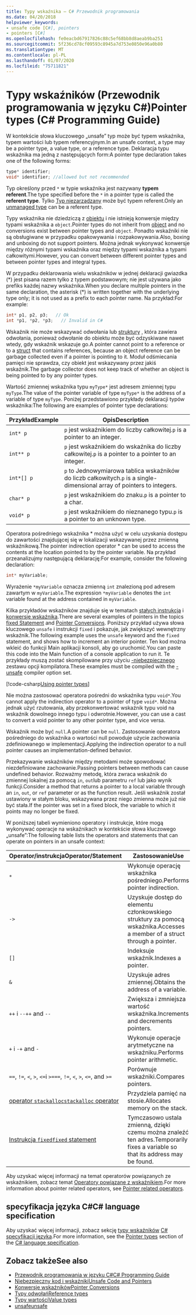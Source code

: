 ```yaml
---
title: Typy wskaźnika — C# Przewodnik programowania
ms.date: 04/20/2018
helpviewer_keywords:
- unsafe code [C#], pointers
- pointers [C#]
ms.openlocfilehash: fe0eacbd67917826c88c5ef68bb8d8aeab9ba251
ms.sourcegitcommit: 5f236cd78cf09593c8945a7d753e0850e96a0b80
ms.translationtype: MT
ms.contentlocale: pl-PL
ms.lasthandoff: 01/07/2020
ms.locfileid: "75711821"
---
```

# <a name="pointer-types-c-programming-guide"></a><span data-ttu-id="6c6a5-102">Typy wskaźników (Przewodnik programowania w języku C#)</span><span class="sxs-lookup"><span data-stu-id="6c6a5-102">Pointer types (C# Programming Guide)</span></span>

<span data-ttu-id="6c6a5-103">W kontekście słowa kluczowego „unsafe” typ może być typem wskaźnika, typem wartości lub typem referencyjnym.</span><span class="sxs-lookup"><span data-stu-id="6c6a5-103">In an unsafe context, a type may be a pointer type, a value type, or a reference type.</span></span> <span data-ttu-id="6c6a5-104">Deklaracja typu wskaźnika ma jedną z następujących form:</span><span class="sxs-lookup"><span data-stu-id="6c6a5-104">A pointer type declaration takes one of the following forms:</span></span>

``` csharp
type* identifier;
void* identifier; //allowed but not recommended
```

<span data-ttu-id="6c6a5-105">Typ określony przed `*` w typie wskaźnika jest nazywany **typem referent**.</span><span class="sxs-lookup"><span data-stu-id="6c6a5-105">The type specified before the `*` in a pointer type is called the **referent type**.</span></span> <span data-ttu-id="6c6a5-106">Tylko [Typ niezarządzany](../../language-reference/builtin-types/unmanaged-types.md) może być typem referent.</span><span class="sxs-lookup"><span data-stu-id="6c6a5-106">Only an [unmanaged type](../../language-reference/builtin-types/unmanaged-types.md) can be a referent type.</span></span>

<span data-ttu-id="6c6a5-107">Typy wskaźnika nie dziedziczą z [obiektu](../../language-reference/builtin-types/reference-types.md) i nie istnieją konwersje między typami wskaźnika a `object`.</span><span class="sxs-lookup"><span data-stu-id="6c6a5-107">Pointer types do not inherit from [object](../../language-reference/builtin-types/reference-types.md) and no conversions exist between pointer types and `object`.</span></span> <span data-ttu-id="6c6a5-108">Ponadto wskaźniki nie są obsługiwane w przypadku opakowywania i rozpakowywania.</span><span class="sxs-lookup"><span data-stu-id="6c6a5-108">Also, boxing and unboxing do not support pointers.</span></span> <span data-ttu-id="6c6a5-109">Można jednak wykonywać konwersje między różnymi typami wskaźnika oraz między typami wskaźnika a typami całkowitymi.</span><span class="sxs-lookup"><span data-stu-id="6c6a5-109">However, you can convert between different pointer types and between pointer types and integral types.</span></span>

<span data-ttu-id="6c6a5-110">W przypadku deklarowania wielu wskaźników w jednej deklaracji gwiazdka (\*) jest pisana razem tylko z typem podstawowym; nie jest używana jako prefiks każdej nazwy wskaźnika.</span><span class="sxs-lookup"><span data-stu-id="6c6a5-110">When you declare multiple pointers in the same declaration, the asterisk (\*) is written together with the underlying type only; it is not used as a prefix to each pointer name.</span></span> <span data-ttu-id="6c6a5-111">Na przykład:</span><span class="sxs-lookup"><span data-stu-id="6c6a5-111">For example:</span></span>

```csharp
int* p1, p2, p3;   // Ok
int *p1, *p2, *p3;   // Invalid in C#
```

<span data-ttu-id="6c6a5-112">Wskaźnik nie może wskazywać odwołania lub [struktury](../../language-reference/keywords/struct.md) , która zawiera odwołania, ponieważ odwołanie do obiektu może być odzyskiwane nawet wtedy, gdy wskaźnik wskazuje go.</span><span class="sxs-lookup"><span data-stu-id="6c6a5-112">A pointer cannot point to a reference or to a [struct](../../language-reference/keywords/struct.md) that contains references, because an object reference can be garbage collected even if a pointer is pointing to it.</span></span> <span data-ttu-id="6c6a5-113">Moduł odśmiecania pamięci nie sprawdza, czy obiekt jest wskazywany przez jakiś wskaźnik.</span><span class="sxs-lookup"><span data-stu-id="6c6a5-113">The garbage collector does not keep track of whether an object is being pointed to by any pointer types.</span></span>

<span data-ttu-id="6c6a5-114">Wartość zmiennej wskaźnika typu `myType*` jest adresem zmiennej typu `myType`.</span><span class="sxs-lookup"><span data-stu-id="6c6a5-114">The value of the pointer variable of type `myType*` is the address of a variable of type `myType`.</span></span> <span data-ttu-id="6c6a5-115">Poniżej przedstawiono przykłady deklaracji typów wskaźnika:</span><span class="sxs-lookup"><span data-stu-id="6c6a5-115">The following are examples of pointer type declarations:</span></span>

|<span data-ttu-id="6c6a5-116">Przykład</span><span class="sxs-lookup"><span data-stu-id="6c6a5-116">Example</span></span>|<span data-ttu-id="6c6a5-117">Opis</span><span class="sxs-lookup"><span data-stu-id="6c6a5-117">Description</span></span>|
|-------------|-----------------|
|`int* p`|<span data-ttu-id="6c6a5-118">`p` jest wskaźnikiem do liczby całkowitej.</span><span class="sxs-lookup"><span data-stu-id="6c6a5-118">`p` is a pointer to an integer.</span></span>|
|`int** p`|<span data-ttu-id="6c6a5-119">`p` jest wskaźnikiem do wskaźnika do liczby całkowitej.</span><span class="sxs-lookup"><span data-stu-id="6c6a5-119">`p` is a pointer to a pointer to an integer.</span></span>|
|`int*[] p`|<span data-ttu-id="6c6a5-120">`p` to Jednowymiarowa tablica wskaźników do liczb całkowitych.</span><span class="sxs-lookup"><span data-stu-id="6c6a5-120">`p` is a single-dimensional array of pointers to integers.</span></span>|
|`char* p`|<span data-ttu-id="6c6a5-121">`p` jest wskaźnikiem do znaku.</span><span class="sxs-lookup"><span data-stu-id="6c6a5-121">`p` is a pointer to a char.</span></span>|
|`void* p`|<span data-ttu-id="6c6a5-122">`p` jest wskaźnikiem do nieznanego typu.</span><span class="sxs-lookup"><span data-stu-id="6c6a5-122">`p` is a pointer to an unknown type.</span></span>|

<span data-ttu-id="6c6a5-123">Operatora pośredniego wskaźnika \* można użyć w celu uzyskania dostępu do zawartości znajdującej się w lokalizacji wskazywanej przez zmienną wskaźnikową.</span><span class="sxs-lookup"><span data-stu-id="6c6a5-123">The pointer indirection operator \* can be used to access the contents at the location pointed to by the pointer variable.</span></span> <span data-ttu-id="6c6a5-124">Na przykład przeanalizujmy następującą deklarację:</span><span class="sxs-lookup"><span data-stu-id="6c6a5-124">For example, consider the following declaration:</span></span>

```csharp
int* myVariable;
```

<span data-ttu-id="6c6a5-125">Wyrażenie `*myVariable` oznacza zmienną `int` znalezioną pod adresem zawartym w `myVariable`.</span><span class="sxs-lookup"><span data-stu-id="6c6a5-125">The expression `*myVariable` denotes the `int` variable found at the address contained in `myVariable`.</span></span>

<span data-ttu-id="6c6a5-126">Kilka przykładów wskaźników znajduje się w tematach [stałych instrukcja](../../language-reference/keywords/fixed-statement.md) i [konwersje wskaźnika](./pointer-conversions.md).</span><span class="sxs-lookup"><span data-stu-id="6c6a5-126">There are several examples of pointers in the topics [fixed Statement](../../language-reference/keywords/fixed-statement.md) and [Pointer Conversions](./pointer-conversions.md).</span></span> <span data-ttu-id="6c6a5-127">Poniższy przykład używa słowa kluczowego `unsafe` i instrukcji `fixed` i pokazuje, jak zwiększyć wewnętrzny wskaźnik.</span><span class="sxs-lookup"><span data-stu-id="6c6a5-127">The following example uses the `unsafe` keyword and the `fixed` statement, and shows how to increment an interior pointer.</span></span>  <span data-ttu-id="6c6a5-128">Ten kod można wkleić do funkcji Main aplikacji konsoli, aby go uruchomić.</span><span class="sxs-lookup"><span data-stu-id="6c6a5-128">You can paste this code into the Main function of a console application to run it.</span></span> <span data-ttu-id="6c6a5-129">Te przykłady muszą zostać skompilowane przy użyciu [-niebezpiecznego](../../language-reference/compiler-options/unsafe-compiler-option.md) zestawu opcji kompilatora.</span><span class="sxs-lookup"><span data-stu-id="6c6a5-129">These examples must be compiled with the [-unsafe](../../language-reference/compiler-options/unsafe-compiler-option.md) compiler option set.</span></span>

[!code-csharp[Using pointer types](../../../../samples/snippets/csharp/keywords/FixedKeywordExamples.cs#5)]

<span data-ttu-id="6c6a5-130">Nie można zastosować operatora pośredni do wskaźnika typu `void*`.</span><span class="sxs-lookup"><span data-stu-id="6c6a5-130">You cannot apply the indirection operator to a pointer of type `void*`.</span></span> <span data-ttu-id="6c6a5-131">Można jednak użyć rzutowania, aby przekonwertować wskaźnik typu void na wskaźnik dowolnego innego typu i odwrotnie.</span><span class="sxs-lookup"><span data-stu-id="6c6a5-131">However, you can use a cast to convert a void pointer to any other pointer type, and vice versa.</span></span>

<span data-ttu-id="6c6a5-132">Wskaźnik może być `null`.</span><span class="sxs-lookup"><span data-stu-id="6c6a5-132">A pointer can be `null`.</span></span> <span data-ttu-id="6c6a5-133">Zastosowanie operatora pośredniego do wskaźnika o wartości null powoduje użycie zachowania zdefiniowanego w implementacji.</span><span class="sxs-lookup"><span data-stu-id="6c6a5-133">Applying the indirection operator to a null pointer causes an implementation-defined behavior.</span></span>

<span data-ttu-id="6c6a5-134">Przekazywanie wskaźników między metodami może spowodować niezdefiniowane zachowanie.</span><span class="sxs-lookup"><span data-stu-id="6c6a5-134">Passing pointers between methods can cause undefined behavior.</span></span> <span data-ttu-id="6c6a5-135">Rozważmy metodę, która zwraca wskaźnik do zmiennej lokalnej za pomocą `in`, `out`lub parametru `ref` lub jako wynik funkcji.</span><span class="sxs-lookup"><span data-stu-id="6c6a5-135">Consider a method that returns a pointer to a local variable through an `in`, `out`, or `ref` parameter or as the function result.</span></span> <span data-ttu-id="6c6a5-136">Jeśli wskaźnik został ustawiony w stałym bloku, wskazywana przez niego zmienna może już nie być stała.</span><span class="sxs-lookup"><span data-stu-id="6c6a5-136">If the pointer was set in a fixed block, the variable to which it points may no longer be fixed.</span></span>

<span data-ttu-id="6c6a5-137">W poniższej tabeli wymieniono operatory i instrukcje, które mogą wykonywać operacje na wskaźnikach w kontekście słowa kluczowego „unsafe”:</span><span class="sxs-lookup"><span data-stu-id="6c6a5-137">The following table lists the operators and statements that can operate on pointers in an unsafe context:</span></span>

|<span data-ttu-id="6c6a5-138">Operator/instrukcja</span><span class="sxs-lookup"><span data-stu-id="6c6a5-138">Operator/Statement</span></span>|<span data-ttu-id="6c6a5-139">Zastosowanie</span><span class="sxs-lookup"><span data-stu-id="6c6a5-139">Use</span></span>|
|-------------------------|---------|
|`*`|<span data-ttu-id="6c6a5-140">Wykonuje operację wskaźnika pośredniego.</span><span class="sxs-lookup"><span data-stu-id="6c6a5-140">Performs pointer indirection.</span></span>|
|`->`|<span data-ttu-id="6c6a5-141">Uzyskuje dostęp do elementu członkowskiego struktury za pomocą wskaźnika.</span><span class="sxs-lookup"><span data-stu-id="6c6a5-141">Accesses a member of a struct through a pointer.</span></span>|
|`[]`|<span data-ttu-id="6c6a5-142">Indeksuje wskaźnik.</span><span class="sxs-lookup"><span data-stu-id="6c6a5-142">Indexes a pointer.</span></span>|
|`&`|<span data-ttu-id="6c6a5-143">Uzyskuje adres zmiennej.</span><span class="sxs-lookup"><span data-stu-id="6c6a5-143">Obtains the address of a variable.</span></span>|
|<span data-ttu-id="6c6a5-144">`++` i `--`</span><span class="sxs-lookup"><span data-stu-id="6c6a5-144">`++` and `--`</span></span>|<span data-ttu-id="6c6a5-145">Zwiększa i zmniejsza wartość wskaźnika.</span><span class="sxs-lookup"><span data-stu-id="6c6a5-145">Increments and decrements pointers.</span></span>|
|<span data-ttu-id="6c6a5-146">`+` i `-`</span><span class="sxs-lookup"><span data-stu-id="6c6a5-146">`+` and `-`</span></span>|<span data-ttu-id="6c6a5-147">Wykonuje operacje arytmetyczne na wskaźniku.</span><span class="sxs-lookup"><span data-stu-id="6c6a5-147">Performs pointer arithmetic.</span></span>|
|<span data-ttu-id="6c6a5-148">`==`, `!=`, `<`, `>`, `<=`i `>=`</span><span class="sxs-lookup"><span data-stu-id="6c6a5-148">`==`, `!=`, `<`, `>`, `<=`, and `>=`</span></span>|<span data-ttu-id="6c6a5-149">Porównuje wskaźniki.</span><span class="sxs-lookup"><span data-stu-id="6c6a5-149">Compares pointers.</span></span>|
|[<span data-ttu-id="6c6a5-150">operator `stackalloc`</span><span class="sxs-lookup"><span data-stu-id="6c6a5-150">`stackalloc` operator</span></span>](../../language-reference/operators/stackalloc.md)|<span data-ttu-id="6c6a5-151">Przydziela pamięć na stosie.</span><span class="sxs-lookup"><span data-stu-id="6c6a5-151">Allocates memory on the stack.</span></span>|
|[<span data-ttu-id="6c6a5-152">Instrukcja `fixed`</span><span class="sxs-lookup"><span data-stu-id="6c6a5-152">`fixed` statement</span></span>](../../language-reference/keywords/fixed-statement.md)|<span data-ttu-id="6c6a5-153">Tymczasowo ustala zmienną, dzięki czemu można znaleźć ten adres.</span><span class="sxs-lookup"><span data-stu-id="6c6a5-153">Temporarily fixes a variable so that its address may be found.</span></span>|

<span data-ttu-id="6c6a5-154">Aby uzyskać więcej informacji na temat operatorów powiązanych ze wskaźnikiem, zobacz temat [Operatory powiązane z wskaźnikiem](../../language-reference/operators/pointer-related-operators.md).</span><span class="sxs-lookup"><span data-stu-id="6c6a5-154">For more information about pointer related operators, see [Pointer related operators](../../language-reference/operators/pointer-related-operators.md).</span></span>

## <a name="c-language-specification"></a><span data-ttu-id="6c6a5-155">specyfikacja języka C#</span><span class="sxs-lookup"><span data-stu-id="6c6a5-155">C# language specification</span></span>

<span data-ttu-id="6c6a5-156">Aby uzyskać więcej informacji, zobacz sekcję [typy wskaźników](~/_csharplang/spec/unsafe-code.md#pointer-types) [ C# specyfikacji języka](~/_csharplang/spec/introduction.md).</span><span class="sxs-lookup"><span data-stu-id="6c6a5-156">For more information, see the [Pointer types](~/_csharplang/spec/unsafe-code.md#pointer-types) section of the [C# language specification](~/_csharplang/spec/introduction.md).</span></span>

## <a name="see-also"></a><span data-ttu-id="6c6a5-157">Zobacz także</span><span class="sxs-lookup"><span data-stu-id="6c6a5-157">See also</span></span>

- [<span data-ttu-id="6c6a5-158">Przewodnik programowania w języku C#</span><span class="sxs-lookup"><span data-stu-id="6c6a5-158">C# Programming Guide</span></span>](../index.md)
- [<span data-ttu-id="6c6a5-159">Niebezpieczny kod i wskaźniki</span><span class="sxs-lookup"><span data-stu-id="6c6a5-159">Unsafe Code and Pointers</span></span>](index.md)
- [<span data-ttu-id="6c6a5-160">Konwersje wskaźników</span><span class="sxs-lookup"><span data-stu-id="6c6a5-160">Pointer Conversions</span></span>](pointer-conversions.md)
- [<span data-ttu-id="6c6a5-161">Typy odwołań</span><span class="sxs-lookup"><span data-stu-id="6c6a5-161">Reference types</span></span>](../../language-reference/keywords/reference-types.md)
- [<span data-ttu-id="6c6a5-162">Typy wartości</span><span class="sxs-lookup"><span data-stu-id="6c6a5-162">Value types</span></span>](../../language-reference/keywords/value-types.md)
- [<span data-ttu-id="6c6a5-163">unsafe</span><span class="sxs-lookup"><span data-stu-id="6c6a5-163">unsafe</span></span>](../../language-reference/keywords/unsafe.md)
